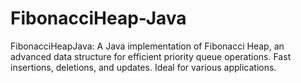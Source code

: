# FibonacciHeap-Java
FibonacciHeapJava: A Java implementation of Fibonacci Heap, an advanced data structure for efficient priority queue operations. Fast insertions, deletions, and updates. Ideal for various applications.
